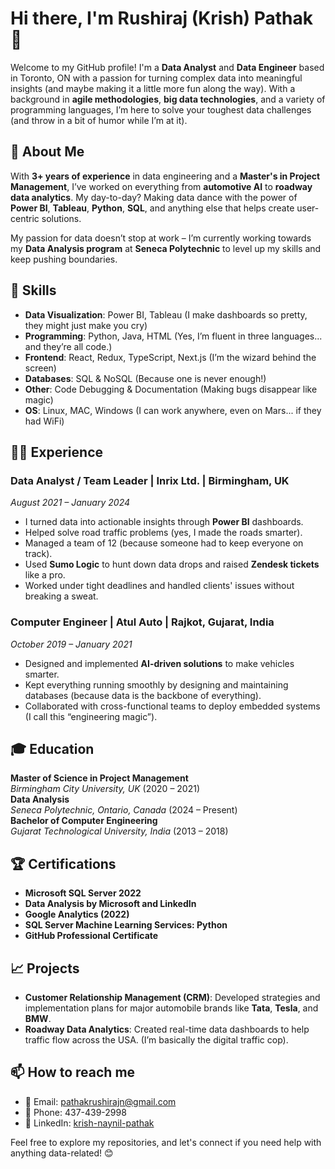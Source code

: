 # Hi there, I'm Rushiraj (Krish) Pathak 👋

Welcome to my GitHub profile! I'm a **Data Analyst** and **Data Engineer** based in Toronto, ON with a passion for turning complex data into meaningful insights (and maybe making it a little more fun along the way). With a background in **agile methodologies**, **big data technologies**, and a variety of programming languages, I’m here to solve your toughest data challenges (and throw in a bit of humor while I’m at it).

## 🚀 About Me
With **3+ years of experience** in data engineering and a **Master's in Project Management**, I’ve worked on everything from **automotive AI** to **roadway data analytics**. My day-to-day? Making data dance with the power of **Power BI**, **Tableau**, **Python**, **SQL**, and anything else that helps create user-centric solutions. 

My passion for data doesn’t stop at work – I’m currently working towards my **Data Analysis program** at **Seneca Polytechnic** to level up my skills and keep pushing boundaries. 

## 🎯 Skills
- **Data Visualization**: Power BI, Tableau (I make dashboards so pretty, they might just make you cry)
- **Programming**: Python, Java, HTML (Yes, I’m fluent in three languages... and they’re all code.)
- **Frontend**: React, Redux, TypeScript, Next.js (I’m the wizard behind the screen)
- **Databases**: SQL & NoSQL (Because one is never enough!)
- **Other**: Code Debugging & Documentation (Making bugs disappear like magic)
- **OS**: Linux, MAC, Windows (I can work anywhere, even on Mars... if they had WiFi)

## 👨‍💻 Experience

### Data Analyst / Team Leader | Inrix Ltd. | Birmingham, UK
*August 2021 – January 2024*  
- I turned data into actionable insights through **Power BI** dashboards.
- Helped solve road traffic problems (yes, I made the roads smarter).  
- Managed a team of 12 (because someone had to keep everyone on track).  
- Used **Sumo Logic** to hunt down data drops and raised **Zendesk tickets** like a pro.  
- Worked under tight deadlines and handled clients' issues without breaking a sweat.

### Computer Engineer | Atul Auto | Rajkot, Gujarat, India
*October 2019 – January 2021*  
- Designed and implemented **AI-driven solutions** to make vehicles smarter.  
- Kept everything running smoothly by designing and maintaining databases (because data is the backbone of everything).  
- Collaborated with cross-functional teams to deploy embedded systems (I call this “engineering magic”).  

## 🎓 Education

**Master of Science in Project Management**  
*Birmingham City University, UK* (2020 – 2021)  
**Data Analysis**  
*Seneca Polytechnic, Ontario, Canada* (2024 – Present)  
**Bachelor of Computer Engineering**  
*Gujarat Technological University, India* (2013 – 2018)

## 🏆 Certifications
- **Microsoft SQL Server 2022**  
- **Data Analysis by Microsoft and LinkedIn**  
- **Google Analytics (2022)**  
- **SQL Server Machine Learning Services: Python**  
- **GitHub Professional Certificate**

## 📈 Projects
- **Customer Relationship Management (CRM)**: Developed strategies and implementation plans for major automobile brands like **Tata**, **Tesla**, and **BMW**.  
- **Roadway Data Analytics**: Created real-time data dashboards to help traffic flow across the USA. (I’m basically the digital traffic cop).

## 📫 How to reach me
- 📧 Email: [pathakrushirajn@gmail.com](mailto:pathakrushirajn@gmail.com)
- 📱 Phone: 437-439-2998
- 🔗 LinkedIn: [krish-naynil-pathak](https://www.linkedin.com/in/krish-naynil-pathak)

Feel free to explore my repositories, and let's connect if you need help with anything data-related! 😊
